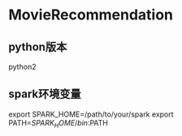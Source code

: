 # MovieRecommendation
## python版本
python2

## spark环境变量
export SPARK_HOME=/path/to/your/spark
export PATH=$SPARK_HOME/bin:$PATH

